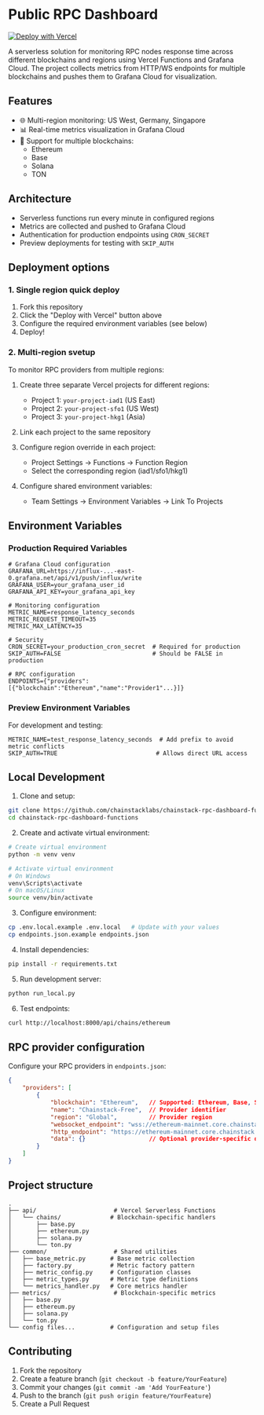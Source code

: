 # Public RPC Dashboard

[![Deploy with Vercel](https://vercel.com/button)](https://vercel.com/new/clone?repository-url=https%3A%2F%2Fgithub.com%2Fchainstacklabs%2Fchainstack-rpc-dashboard-functions&env=GRAFANA_URL,GRAFANA_USER,GRAFANA_API_KEY,CRON_SECRET,ENDPOINTS,SKIP_AUTH,METRIC_NAME)

A serverless solution for monitoring RPC nodes response time across different blockchains and regions using Vercel Functions and Grafana Cloud. The project collects metrics from HTTP/WS endpoints for multiple blockchains and pushes them to Grafana Cloud for visualization.

## Features

- 🌐 Multi-region monitoring: US West, Germany, Singapore
- 📊 Real-time metrics visualization in Grafana Cloud
- 🔗 Support for multiple blockchains:
  - Ethereum
  - Base
  - Solana
  - TON

## Architecture

- Serverless functions run every minute in configured regions
- Metrics are collected and pushed to Grafana Cloud
- Authentication for production endpoints using `CRON_SECRET`
- Preview deployments for testing with `SKIP_AUTH`

## Deployment options

### 1. Single region quick deploy

1. Fork this repository
2. Click the "Deploy with Vercel" button above
3. Configure the required environment variables (see below)
4. Deploy!

### 2. Multi-region svetup

To monitor RPC providers from multiple regions:

1. Create three separate Vercel projects for different regions:
   - Project 1: `your-project-iad1` (US East)
   - Project 2: `your-project-sfo1` (US West)
   - Project 3: `your-project-hkg1` (Asia)

2. Link each project to the same repository

3. Configure region override in each project:
   - Project Settings → Functions → Function Region
   - Select the corresponding region (iad1/sfo1/hkg1)

4. Configure shared environment variables:
   - Team Settings → Environment Variables → Link To Projects

## Environment Variables

### Production Required Variables

```env
# Grafana Cloud configuration
GRAFANA_URL=https://influx-...-east-0.grafana.net/api/v1/push/influx/write
GRAFANA_USER=your_grafana_user_id
GRAFANA_API_KEY=your_grafana_api_key

# Monitoring configuration
METRIC_NAME=response_latency_seconds
METRIC_REQUEST_TIMEOUT=35
METRIC_MAX_LATENCY=35

# Security
CRON_SECRET=your_production_cron_secret  # Required for production
SKIP_AUTH=FALSE                          # Should be FALSE in production

# RPC configuration
ENDPOINTS={"providers":[{"blockchain":"Ethereum","name":"Provider1"...}]}
```

### Preview Environment Variables

For development and testing:

```env
METRIC_NAME=test_response_latency_seconds  # Add prefix to avoid metric conflicts
SKIP_AUTH=TRUE                            # Allows direct URL access
```

## Local Development

1. Clone and setup:
```bash
git clone https://github.com/chainstacklabs/chainstack-rpc-dashboard-functions.git
cd chainstack-rpc-dashboard-functions
```

2. Create and activate virtual environment:
```bash
# Create virtual environment
python -m venv venv

# Activate virtual environment
# On Windows
venv\Scripts\activate
# On macOS/Linux
source venv/bin/activate
```

3. Configure environment:
```bash
cp .env.local.example .env.local   # Update with your values
cp endpoints.json.example endpoints.json
```

4. Install dependencies:
```bash
pip install -r requirements.txt
```

5. Run development server:
```bash
python run_local.py
```

6. Test endpoints:
```bash
curl http://localhost:8000/api/chains/ethereum
```

## RPC provider configuration

Configure your RPC providers in `endpoints.json`:

```json
{
    "providers": [
        {
            "blockchain": "Ethereum",   // Supported: Ethereum, Base, Solana, TON
            "name": "Chainstack-Free",  // Provider identifier
            "region": "Global",         // Provider region
            "websocket_endpoint": "wss://ethereum-mainnet.core.chainstack.com/...",
            "http_endpoint": "https://ethereum-mainnet.core.chainstack.com/...",
            "data": {}                  // Optional provider-specific data
        }
    ]
}
```

## Project structure

```plaintext
.
├── api/                      # Vercel Serverless Functions
│   └── chains/              # Blockchain-specific handlers
│       ├── base.py          
│       ├── ethereum.py      
│       ├── solana.py        
│       └── ton.py           
├── common/                   # Shared utilities
│   ├── base_metric.py       # Base metric collection
│   ├── factory.py           # Metric factory pattern
│   ├── metric_config.py     # Configuration classes
│   ├── metric_types.py      # Metric type definitions
│   └── metrics_handler.py   # Core metrics handler
├── metrics/                  # Blockchain-specific metrics
│   ├── base.py              
│   ├── ethereum.py          
│   ├── solana.py            
│   └── ton.py               
└── config files...          # Configuration and setup files
```

## Contributing

1. Fork the repository
2. Create a feature branch (`git checkout -b feature/YourFeature`)
3. Commit your changes (`git commit -am 'Add YourFeature'`)
4. Push to the branch (`git push origin feature/YourFeature`)
5. Create a Pull Request
